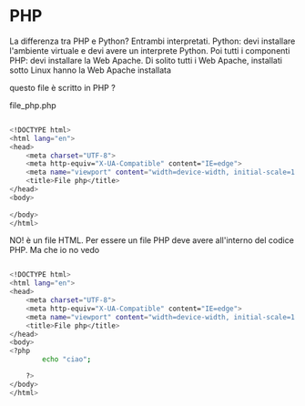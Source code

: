 # PHP

La differenza tra PHP e Python? Entrambi interpretati.
Python: devi installare l'ambiente virtuale e devi avere un interprete Python. Poi tutti i componenti
PHP: devi installare la Web Apache. Di solito tutti i Web Apache, installati sotto Linux hanno la Web Apache installata

questo file è scritto in PHP ?

file_php.php

```bash

<!DOCTYPE html>
<html lang="en">
<head>
    <meta charset="UTF-8">
    <meta http-equiv="X-UA-Compatible" content="IE=edge">
    <meta name="viewport" content="width=device-width, initial-scale=1.0">
    <title>File php</title>
</head>
<body>
    
</body>
</html>

```

NO! è un file HTML. Per essere un file PHP deve avere all'interno del codice PHP. Ma che io no vedo

```bash

<!DOCTYPE html>
<html lang="en">
<head>
    <meta charset="UTF-8">
    <meta http-equiv="X-UA-Compatible" content="IE=edge">
    <meta name="viewport" content="width=device-width, initial-scale=1.0">
    <title>File php</title>
</head>
<body>
<?php
		echo "ciao";

	?>
</body>
</html>

```